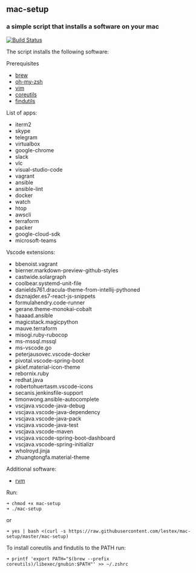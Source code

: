 ## mac-setup
### a simple script that installs a software on your mac
[![Build Status](https://travis-ci.org/lestex/mac-setup.svg?branch=master)](https://travis-ci.org/lestex/mac-setup)

The script installs the following software:

Prerequisites
- [brew](https://brew.sh/)
- [oh-my-zsh](https://github.com/robbyrussell/oh-my-zsh)
- [vim](https://www.vim.org/)
- [coreutils](https://www.gnu.org/software/coreutils/)
- [findutils](https://www.gnu.org/software/findutils/)

List of apps:
- iterm2
- skype
- telegram
- virtualbox
- google-chrome
- slack
- vlc
- visual-studio-code
- vagrant
- ansible
- ansible-lint
- docker
- watch 
- htop
- awscli
- terraform
- packer
- google-cloud-sdk
- microsoft-teams

Vscode extensions:
- bbenoist.vagrant
- bierner.markdown-preview-github-styles
- castwide.solargraph
- coolbear.systemd-unit-file
- danields761.dracula-theme-from-intellij-pythoned
- dsznajder.es7-react-js-snippets
- formulahendry.code-runner
- gerane.theme-monokai-cobalt
- haaaad.ansible
- magicstack.magicpython
- mauve.terraform
- misogi.ruby-rubocop
- ms-mssql.mssql
- ms-vscode.go
- peterjausovec.vscode-docker
- pivotal.vscode-spring-boot
- pkief.material-icon-theme
- rebornix.ruby
- redhat.java
- robertohuertasm.vscode-icons
- secanis.jenkinsfile-support
- timonwong.ansible-autocomplete
- vscjava.vscode-java-debug
- vscjava.vscode-java-dependency
- vscjava.vscode-java-pack
- vscjava.vscode-java-test
- vscjava.vscode-maven
- vscjava.vscode-spring-boot-dashboard
- vscjava.vscode-spring-initializr
- wholroyd.jinja
- zhuangtongfa.material-theme

Additional software:
- [rvm](https://rvm.io)

Run:

    ➜ chmod +x mac-setup
    ➜ ./mac-setup

or

    ➜ yes | bash <(curl -s https://raw.githubusercontent.com/lestex/mac-setup/master/mac-setup)

To install coreutils and findutils to the PATH run:

    ➜ printf 'export PATH="$(brew --prefix coreutils)/libexec/gnubin:$PATH"' >> ~/.zshrc
